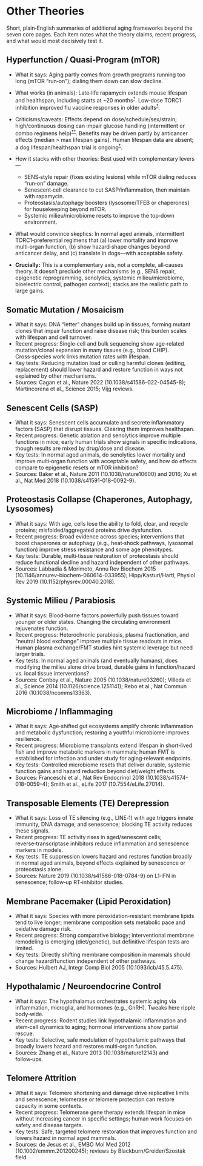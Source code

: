 # Other Theories

Short, plain‑English summaries of additional aging frameworks beyond the seven core pages. Each item notes what the theory claims, recent progress, and what would most decisively test it.

## Hyperfunction / Quasi‑Program (mTOR)
- What it says: Aging partly comes from growth programs running too long (mTOR “run‑on”); dialing them down can slow decline.
- What works (in animals): Late‑life rapamycin extends mouse lifespan and healthspan, including starts at ~20 months<sup><a class="ref-pop" href="https://doi.org/10.1038/nature08221" data-ref-url="https://doi.org/10.1038/nature08221" data-ref-summary="Harrison et al. 2009: dietary rapamycin begun late extends lifespan in genetically heterogeneous mice.">†</a></sup>. Low‑dose TORC1 inhibition improved flu vaccine responses in older adults<sup><a class="ref-pop" href="https://doi.org/10.1126/scitranslmed.3009892" data-ref-url="https://doi.org/10.1126/scitranslmed.3009892" data-ref-summary="Mannick et al. 2014: mTORC1‑preferential inhibition enhances elderly immune/vaccine responses.">†</a></sup>.
- Criticisms/caveats: Effects depend on dose/schedule/sex/strain; high/continuous dosing can impair glucose handling (intermittent or combo regimens help)<sup><a class="ref-pop" href="https://www.ncbi.nlm.nih.gov/pmc/articles/PMC3727050" data-ref-url="https://www.ncbi.nlm.nih.gov/pmc/articles/PMC3727050" data-ref-summary="Lamming et al. 2013: dietary rapamycin causes glucose intolerance in HET3 mice with nuances vs injection.">†</a></sup><sup><a class="ref-pop" href="https://www.ncbi.nlm.nih.gov/pmc/articles/PMC5892694" data-ref-url="https://www.ncbi.nlm.nih.gov/pmc/articles/PMC5892694" data-ref-summary="Weiss et al. 2018: metformin blunts rapamycin‑induced glucose intolerance in female mice.">†</a></sup>. Benefits may be driven partly by anticancer effects (median > max lifespan gains). Human lifespan data are absent; a dog lifespan/healthspan trial is ongoing<sup><a class="ref-pop" href="https://dogagingproject.org/triad" data-ref-url="https://dogagingproject.org/triad" data-ref-summary="Dog Aging Project TRIAD: randomized trial of rapamycin in companion dogs.">†</a></sup>.
- How it stacks with other theories: Best used with complementary levers—

    - SENS‑style repair (fixes existing lesions) while mTOR dialing reduces “run‑on” damage.
    - Senescent‑cell clearance to cut SASP/inflammation, then maintain with rapamycin.
    - Proteostasis/autophagy boosters (lysosome/TFEB or chaperones) for housekeeping beyond mTOR.
    - Systemic milieu/microbiome resets to improve the top‑down environment.
- What would convince skeptics: In normal aged animals, intermittent TORC1‑preferential regimens that (a) lower mortality and improve multi‑organ function, (b) show hazard‑shape changes beyond anticancer delay, and (c) translate in dogs—with acceptable safety.
 - **Crucially:** This is a complementary axis, not a complete, all‑causes theory. It doesn’t preclude other mechanisms (e.g., SENS repair, epigenetic reprogramming, senolytics, systemic milieu/microbiome, bioelectric control, pathogen context); stacks are the realistic path to large gains.

## Somatic Mutation / Mosaicism
- What it says: DNA “letter” changes build up in tissues, forming mutant clones that impair function and raise disease risk; this burden scales with lifespan and cell turnover.
- Recent progress: Single‑cell and bulk sequencing show age‑related mutation/clonal expansion in many tissues (e.g., blood CHIP). Cross‑species work links mutation rates with lifespan.
- Key tests: Reducing mutation load or culling harmful clones (editing, replacement) should lower hazard and restore function in ways not explained by other mechanisms.
- Sources: Cagan et al., Nature 2022 (10.1038/s41586-022-04545-8); Martincorena et al., Science 2015; Vijg reviews.

## Senescent Cells (SASP)
- What it says: Senescent cells accumulate and secrete inflammatory factors (SASP) that disrupt tissues. Clearing them improves healthspan.
- Recent progress: Genetic ablation and senolytics improve multiple functions in mice; early human trials show signals in specific indications, though results are mixed by drug/dose and disease.
- Key tests: In normal aged animals, do senolytics lower mortality and improve multi‑organ function with acceptable safety, and how do effects compare to epigenetic resets or mTOR inhibition?
- Sources: Baker et al., Nature 2011 (10.1038/nature10600) and 2016; Xu et al., Nat Med 2018 (10.1038/s41591-018-0092-9).

## Proteostasis Collapse (Chaperones, Autophagy, Lysosomes)
- What it says: With age, cells lose the ability to fold, clear, and recycle proteins; misfolded/aggregated proteins drive dysfunction.
- Recent progress: Broad evidence across species; interventions that boost chaperones or autophagy (e.g., heat‑shock pathways, lysosomal function) improve stress resistance and some age phenotypes.
- Key tests: Durable, multi‑tissue restoration of proteostasis should reduce functional decline and hazard independent of other pathways.
- Sources: Labbadia & Morimoto, Annu Rev Biochem 2015 (10.1146/annurev-biochem-060614-033955); Hipp/Kasturi/Hartl, Physiol Rev 2019 (10.1152/physrev.00040.2018).

## Systemic Milieu / Parabiosis
- What it says: Blood‑borne factors powerfully push tissues toward younger or older states. Changing the circulating environment rejuvenates function.
- Recent progress: Heterochronic parabiosis, plasma fractionation, and “neutral blood exchange” improve multiple tissue readouts in mice. Human plasma exchange/FMT studies hint systemic leverage but need larger trials.
- Key tests: In normal aged animals (and eventually humans), does modifying the milieu alone drive broad, durable gains in function/hazard vs. local tissue interventions?
- Sources: Conboy et al., Nature 2005 (10.1038/nature03260); Villeda et al., Science 2014 (10.1126/science.1251141); Rebo et al., Nat Commun 2016 (10.1038/ncomms13363).

## Microbiome / Inflammaging
- What it says: Age‑shifted gut ecosystems amplify chronic inflammation and metabolic dysfunction; restoring a youthful microbiome improves resilience.
- Recent progress: Microbiome transplants extend lifespan in short‑lived fish and improve metabolic markers in mammals; human FMT is established for infection and under study for aging‑relevant endpoints.
- Key tests: Controlled microbiome resets that deliver durable, systemic function gains and hazard reduction beyond diet/weight effects.
- Sources: Franceschi et al., Nat Rev Endocrinol 2018 (10.1038/s41574-018-0059-4); Smith et al., eLife 2017 (10.7554/eLife.27014).

## Transposable Elements (TE) Derepression
- What it says: Loss of TE silencing (e.g., LINE‑1) with age triggers innate immunity, DNA damage, and senescence; blocking TE activity reduces these signals.
- Recent progress: TE activity rises in aged/senescent cells; reverse‑transcriptase inhibitors reduce inflammation and senescence markers in models.
- Key tests: TE suppression lowers hazard and restores function broadly in normal aged animals, beyond effects explained by senescence or proteostasis alone.
- Sources: Nature 2019 (10.1038/s41586-018-0784-9) on L1‑IFN in senescence; follow‑up RT‑inhibitor studies.

## Membrane Pacemaker (Lipid Peroxidation)
- What it says: Species with more peroxidation‑resistant membrane lipids tend to live longer; membrane composition sets metabolic pace and oxidative damage risk.
- Recent progress: Strong comparative biology; interventional membrane remodeling is emerging (diet/genetic), but definitive lifespan tests are limited.
- Key tests: Directly shifting membrane composition in mammals should change hazard/function independent of other pathways.
- Sources: Hulbert AJ, Integr Comp Biol 2005 (10.1093/icb/45.5.475).

## Hypothalamic / Neuroendocrine Control
- What it says: The hypothalamus orchestrates systemic aging via inflammation, microglia, and hormones (e.g., GnRH). Tweaks here ripple body‑wide.
- Recent progress: Rodent studies link hypothalamic inflammation and stem‑cell dynamics to aging; hormonal interventions show partial rescue.
- Key tests: Selective, safe modulation of hypothalamic pathways that broadly lowers hazard and restores multi‑organ function.
- Sources: Zhang et al., Nature 2013 (10.1038/nature12143) and follow‑ups.

## Telomere Attrition
- What it says: Telomere shortening and damage drive replicative limits and senescence; telomerase or telomere protection can restore capacity in some contexts.
- Recent progress: Telomerase gene therapy extends lifespan in mice without increasing cancer in specific settings; human work focuses on safety and disease targets.
- Key tests: Safe, targeted telomere restoration that improves function and lowers hazard in normal aged mammals.
- Sources: de Jesus et al., EMBO Mol Med 2012 (10.1002/emmm.201200245); reviews by Blackburn/Greider/Szostak field.
